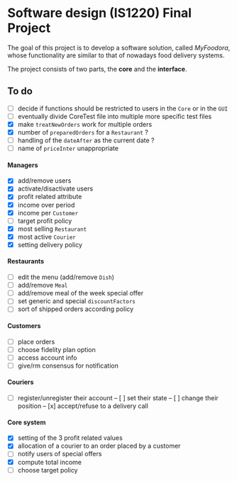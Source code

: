# Software design (IS1220) Final Project
The goal of this project is to develop a software solution, called *MyFoodora*,
whose functionality are similar to that of nowadays food delivery systems.

The project consists of two parts, the **core** and the **interface**.

## To do
- [ ] decide if functions should be restricted to users in the `Core` or in the `GUI`
- [ ] eventually divide CoreTest file into multiple more specific test files
- [x] make `treatNewOrders` work for multiple orders
- [x] number of `preparedOrders` for a `Restaurant` ? 
- [ ] handling of the `dateAfter` as the current date ?
- [ ] name of `priceInter` unappropriate

#### Managers
- [x] add/remove users
- [x] activate/disactivate users
- [x] profit related attribute
- [x] income over period
- [x] income per `Customer`
- [ ] target profit policy
- [x] most selling `Restaurant`
- [x] most active `Courier`
- [x] setting delivery policy

#### Restaurants
- [ ] edit the menu (add/remove `Dish`)
- [ ] add/remove `Meal`
- [ ] add/remove meal of the week special offer
- [ ] set generic and special `discountFactors`
- [ ] sort of shipped orders according policy

#### Customers
- [ ] place orders
- [ ] choose fidelity plan option
- [ ] access account info
- [ ] give/rm consensus for notification

#### Couriers
- [ ] register/unregister their account 
– [ ] set their state
– [ ] change their position
– [x] accept/refuse to a delivery call

#### Core system
- [x] setting of the 3 profit related values
- [x] allocation of a courier to an order placed by a customer
- [ ] notify users of special offers
- [x] compute total income
- [ ] choose target policy
